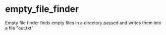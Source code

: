 # empty_file_finder

Empty file finder finds empty files in a directory passed and writes them into a file "out.txt"
